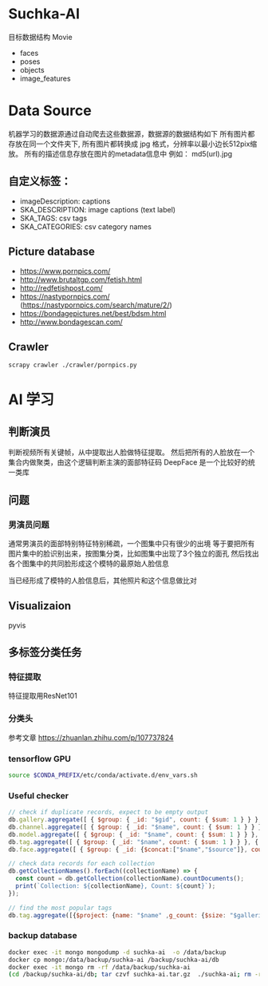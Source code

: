 # Suchka-AI
目标数据结构
Movie
- faces
- poses
- objects
- image_features


# Data Source
机器学习的数据源通过自动爬去这些数据源，数据源的数据结构如下
所有图片都存放在同一个文件夹下, 所有图片都转换成 jpg 格式，分辨率以最小边长512pix缩放。
所有的描述信息存放在图片的metadata信息中
例如： md5(url).jpg

## 自定义标签：
- imageDescription: captions
- SKA_DESCRIPTION: image captions (text label)
- SKA_TAGS: csv tags
- SKA_CATEGORIES: csv category names

## Picture database
- https://www.pornpics.com/
- http://www.brutaltgp.com/fetish.html
- http://redfetishpost.com/
- https://nastypornpics.com/ (https://nastypornpics.com/search/mature/2/)
- https://bondagepictures.net/best/bdsm.html
- http://www.bondagescan.com/


## Crawler
```sh
scrapy crawler ./crawler/pornpics.py
```

# AI 学习
## 判断演员
判断视频所有关键帧，从中提取出人脸做特征提取。
然后把所有的人脸放在一个集合内做聚类，由这个逻辑判断主演的面部特征码
DeepFace 是一个比较好的统一类库

## 问题
### 男演员问题
通常男演员的面部特别特征特别稀疏，一个图集中只有很少的出境
等于要把所有图片集中的脸识别出来，按图集分类，比如图集中出现了3个独立的面孔
然后找出各个图集中的共同脸形成这个模特的最原始人脸信息

当已经形成了模特的人脸信息后，其他照片和这个信息做比对

## Visualizaion
pyvis

## 多标签分类任务
### 特征提取
特征提取用ResNet101

### 分类头
参考文章 https://zhuanlan.zhihu.com/p/107737824

### tensorflow GPU
```sh
source $CONDA_PREFIX/etc/conda/activate.d/env_vars.sh
```


### Useful checker
```js
// check if duplicate records, expect to be empty output
db.gallery.aggregate([ { $group: { _id: "$gid", count: { $sum: 1 } } }, { $match: { count: { $gt: 1 } } }]);
db.channel.aggregate([ { $group: { _id: "$name", count: { $sum: 1 } } }, { $match: { count: { $gt: 1 } } }]);
db.model.aggregate([ { $group: { _id: "$name", count: { $sum: 1 } } }, { $match: { count: { $gt: 1 } } }]);
db.tag.aggregate([ { $group: { _id: "$name", count: { $sum: 1 } } }, { $match: { count: { $gt: 1 } } }]);
db.face.aggregate([ { $group: { _id: {$concat:["$name","$source"]}, count: { $sum: 1 } } }, { $match: { count: { $gt: 1 } } }]);

// check data records for each collection
db.getCollectionNames().forEach((collectionName) => {
  const count = db.getCollection(collectionName).countDocuments();
  print(`Collection: ${collectionName}, Count: ${count}`);
});
```

```js
// find the most popular tags
db.tag.aggregate([{$project: {name: "$name" ,g_count: {$size: "$galleries"}}}, {$sort: {g_count:-1}}])
```

### backup database
```sh
docker exec -it mongo mongodump -d suchka-ai  -o /data/backup
docker cp mongo:/data/backup/suchka-ai /backup/suchka-ai/db
docker exec -it mongo rm -rf /data/backup/suchka-ai
(cd /backup/suchka-ai/db; tar czvf suchka-ai.tar.gz  ./suchka-ai; rm -rf ./suchka-ai)
```